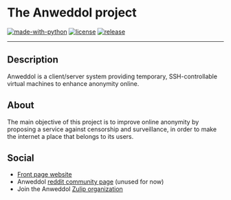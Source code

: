 # The Anweddol project
[![made-with-python](https://img.shields.io/badge/Made%20with-Python-important)](https://www.python.org/)
[![license](https://img.shields.io/badge/license-GPLv3-blue.svg)](https://shields.io/)
[![release](https://img.shields.io/badge/release%20date-out_now!-brightgreen)](https://shields.io/)

---

## Description

Anweddol is a client/server system providing temporary, SSH-controllable virtual machines to enhance anonymity online.

## About

The main objective of this project is to improve online anonymity by proposing a service against censorship and surveillance, in order to make the internet a place that belongs to its users.

## Social

- [Front page website](https://the-anweddol-project.github.io)
- Anweddol [reddit community page](https://www.reddit.com/r/Anweddol) (unused for now)
- Join the Anweddol [Zulip organization](https://anweddol.zulipchat.com)
